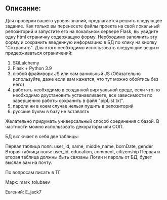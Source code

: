 ## Описание:
Для проверки вашего уровня знаний, предлагается решить следующее задание.
Как только вы перенесете файлы проекта на свой локальный репозиторий и запустите его
на локальном сервере Flask, вы увидите одну html страничку содержащую форму.
Необходимо заполнить эту форму и сохранить введенную информацию в БД  по клику на кнопку 
"Сохранить". 
Для этого необходимо использовать следующие вещи и придерживаться ограничений:  
1) SQLalchemy
2) Flask + Python 3.9
3) любой фраймворк JS или сам ванильный JS (Обязательно используйте, даже если вам кажется, что тут можно обойтись без него)
4) работать необходимо в созданной виртуальной среде, если что-то необходимо доустановить
устанавливаете, все зависимости по завершению работы сохранить в файл "pipList.txt".
5) пароли ни в коем случае нельзя пушить в репозиторий
6) русские буквы в базу не вставлять

Желательно придумать универсальный способ соединения с базой. В частности можно использовать декораторы
или ООП. 

БД включает в себя две таблицы:

Первая таблица поля: user_id, name, middle_name, bornDate, gender
Вторая таблица поля: user_id, education, comment, citizenship
Первая и вторая таблица должны быть связаны
Логин и пароль от БД, будет выслан вам на почту.

По вопросам писать в ТГ

Марк: mark_tolubaev 

Евгений: E_jack7
 